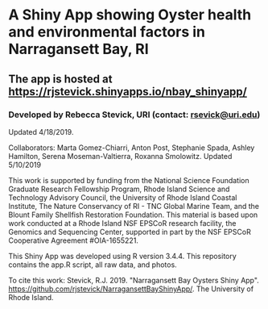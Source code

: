 # A Shiny App showing Oyster health and environmental factors in Narragansett Bay, RI
## The app is hosted at https://rjstevick.shinyapps.io/nbay_shinyapp/
### Developed by Rebecca Stevick, URI (contact: rsevick@uri.edu)
Updated 4/18/2019. 

Collaborators: Marta Gomez-Chiarri, Anton Post, Stephanie Spada, Ashley Hamilton, Serena Moseman-Valtierra, Roxanna Smolowitz. 
Updated 5/10/2019

This work is supported by funding from the National Science Foundation Graduate Research Fellowship Program, Rhode Island Science and Technology Advisory Council, the University of Rhode Island Coastal Institute, The Nature Conservancy of RI - TNC Global Marine Team, and the Blount Family Shellfish Restoration Foundation. This material is based upon work conducted at a Rhode Island NSF EPSCoR research facility, the Genomics and Sequencing Center, supported in part by the NSF EPSCoR Cooperative Agreement #OIA-1655221.

This Shiny App was developed using R version 3.4.4. 
This repository contains the app.R script, all raw data, and photos. 

To cite this work: Stevick, R.J. 2019. "Narragansett Bay Oysters Shiny App". 
https://github.com/rjstevick/NarragansettBayShinyApp/. The University of Rhode Island.
